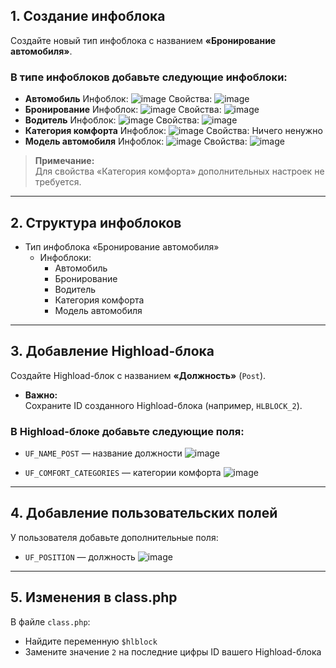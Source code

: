 ## 1. Создание инфоблока

Создайте новый тип инфоблока с названием **«Бронирование автомобиля»**.

### В типе инфоблоков добавьте следующие инфоблоки:

- **Автомобиль**
Инфоблок:
  ![image](https://github.com/user-attachments/assets/3a252f2b-8f00-427e-a75c-3227c545cade)
Свойства:
![image](https://github.com/user-attachments/assets/ebf17407-bed2-4726-97ea-8ea4d19ec45b)
- **Бронирование**
Инфоблок:
![image](https://github.com/user-attachments/assets/a7385229-a484-45b3-af93-b279571c639e)
Свойства: 
![image](https://github.com/user-attachments/assets/c80677df-b55f-4912-b705-27ae0e668fb2)
- **Водитель**
Инфоблок:
![image](https://github.com/user-attachments/assets/c9606a84-f244-456d-a62f-3a7cbd64ef94)
Свойства:
![image](https://github.com/user-attachments/assets/76613c54-9afc-4b32-8469-f01e80648bfb)
- **Категория комфорта**
Инфоблок:
![image](https://github.com/user-attachments/assets/18e7d292-5571-4bd7-861a-e3a878f1adc6)
Свойства:
Ничего ненужно
- **Модель автомобиля**
Инфоблок:
![image](https://github.com/user-attachments/assets/4d1a5215-5054-40d5-be21-cf13139097a3)
Свойства:
![image](https://github.com/user-attachments/assets/231d6ea2-5ead-4e3f-af82-4217ee245cec)
> **Примечание:**  
> Для свойства «Категория комфорта» дополнительных настроек не требуется.

---

## 2. Структура инфоблоков

- Тип инфоблока «Бронирование автомобиля»  
  - Инфоблоки:  
    - Автомобиль
    - Бронирование
    - Водитель  
    - Категория комфорта
    - Модель автомобиля
---

## 3. Добавление Highload-блока

Создайте Highload-блок с названием **«Должность»** (`Post`).

- **Важно:**  
  Сохраните ID созданного Highload-блока (например, `HLBLOCK_2`).

### В Highload-блоке добавьте следующие поля:

- `UF_NAME_POST` — название должности
![image](https://github.com/user-attachments/assets/b53bd60f-52e4-469e-9743-2fefdea5707b)

- `UF_COMFORT_CATEGORIES` — категории комфорта
![image](https://github.com/user-attachments/assets/50125e44-6914-4d7e-9ba2-c8d53900b59a)


---

## 4. Добавление пользовательских полей

У пользователя добавьте дополнительные поля:

- `UF_POSITION` — должность
![image](https://github.com/user-attachments/assets/1815f818-6838-4f33-b758-a54541bb9b82)

---

## 5. Изменения в class.php

В файле `class.php`:

- Найдите переменную `$hlblock`
- Замените значение `2` на последние цифры ID вашего Highload-блока
